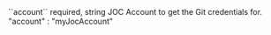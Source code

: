<tr>
<td>``account``</td>
<td>required, string</td>
<td>JOC Account to get the Git credentials for.</td>
<td>"account" : "myJocAccount"</td>
<td></td>
</tr>
